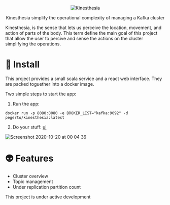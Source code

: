
<p align="center">
  <img src="https://user-images.githubusercontent.com/261659/96519293-8e65d500-1264-11eb-831f-8750eb1977df.png" alt="Kinesthesia">
<p>

<p align="center">
Kinesthesia simplify the operational complexity of managing a Kafka cluster 
<p> 
  
Kinesthesia, is the sense that lets us perceive the location, movement, and action of parts of the body. This term define the main goal of this project  that allow the user to percive and sense the actions on the cluster simplifying the operations.


# 🚀 Install

This project provides a small scala service and a react web interface. They are  packed toguether into a docker image. 

Two simple steps to start the app:

1. Run the app:
```
docker run -p 8080:8080 -e BROKER_LIST="kafka:9092" -d pegerto/kinesthesia:latest
```

2. Do your stuff: [ui](http://localhost:8080)

![Screenshot 2020-10-20 at 00 04 36](https://user-images.githubusercontent.com/261659/96520859-e3efb100-1267-11eb-9b3a-21ad368f8752.png)

# :alien: Features

- Cluster overview
- Topic management
- Under replication partition count

This project is under active development
